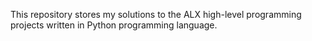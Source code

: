 This repository stores my solutions to the ALX  high-level programming projects written in Python programming language.
